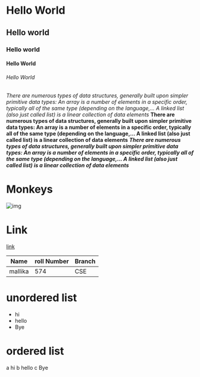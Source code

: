 # Hello World
## Hello world
### Hello world
#### Hello World
###### Hello World
*There are numerous types of data structures, generally built upon simpler primitive data types: An array is a number of elements in a specific order, typically all of the same type (depending on the language,... A linked list (also just called list) is a linear collection of data elements*
**There are numerous types of data structures, generally built upon simpler primitive data types: An array is a number of elements in a specific order, typically all of the same type (depending on the language,... A linked list (also just called list) is a linear collection of data elements**
***There are numerous types of data structures, generally built upon simpler primitive data types: An array is a number of elements in a specific order, typically all of the same type (depending on the language,... A linked list (also just called list) is a linear collection of data elements***
# Monkeys
![img](https://tse1.mm.bing.net/th?id=OIP.b0Ve1yt12GBCMCM7-By-6AHaE8&pid=Api&P=0&w=229&h=154)
# Link 
[link]()

| Name | roll Number | Branch
|------|-----|-------|
| mallika | 574 | CSE |

# unordered list
 - hi
 - hello
 - Bye
 
# ordered list
 a hi
 b hello
 c Bye
